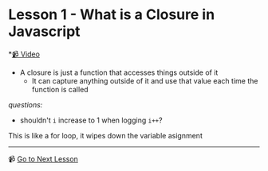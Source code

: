 # Lesson 1 - What is a Closure in Javascript

*[📹 Video](https://egghead.io/lessons/egghead-what-is-a-closure-in-javascript)

- A closure is just a function that accesses things outside of it
    - It can capture anything outside of it and use that value each time the function is called

*questions:*
- shouldn't `i` increase to 1 when logging `i++`?

This is like a for loop, it wipes down the variable asignment

---

📹 [Go to Next Lesson](https://egghead.io/lessons/egghead-what-is-a-callback-in-javascript)
